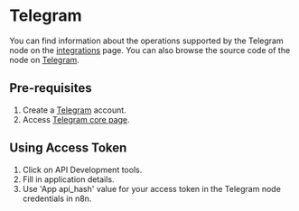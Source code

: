 # Telegram

You can find information about the operations supported by the Telegram node on the [integrations](https://n8n.io/integrations/n8n-nodes-base.telegram) page. You can also browse the source code of the node on [Telegram](https://github.com/n8n-io/n8n/tree/master/packages/nodes-base/nodes/Telegram).

## Pre-requisites

1. Create a [Telegram](https://telegram.com/) account.
2. Access [Telegram core page](https://my.telegram.org/).

## Using Access Token

1. Click on API Development tools.
2. Fill in application details.
3. Use 'App api_hash' value for your access token in the Telegram node credentials in n8n.
